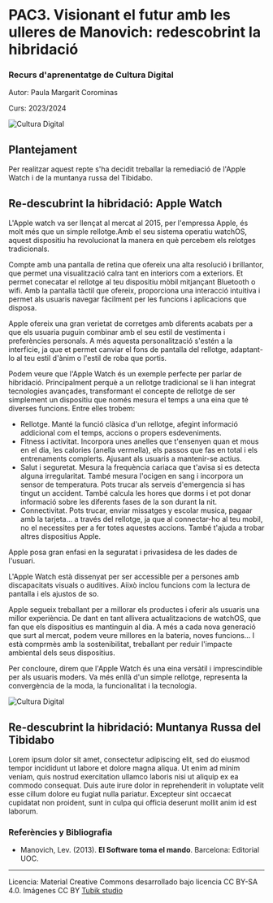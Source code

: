 #  PAC3. Visionant el futur amb les ulleres de Manovich: redescobrint la hibridació 

### Recurs d'aprenentatge de Cultura Digital 


Autor: Paula Margarit Corominas


Curs: 2023/2024

![Cultura Digital](https://miro.medium.com/max/1400/0*9PyyNvrO2PcD3KuU.png) 



## Plantejament


Per realitzar aquest repte s'ha decidit treballar la remediació de l'Apple Watch i de la muntanya russa del Tibidabo. 


## Re-descubrint la hibridació: Apple Watch

L'Apple watch va ser llençat al mercat al 2015, per l'empressa Apple, és molt més que un simple rellotge.Amb el seu sistema operatiu watchOS, aquest dispositiu ha revolucionat la manera en què percebem els relotges tradicionals.

Compte amb una pantalla de retina que ofereix una alta resolució i brillantor, que permet una visualització calra tant en interiors com a exteriors. Et permet conecatar el rellotge al teu dispositiu mòbil mitjançant Bluetooth o wifi. Amb la pantalla tàctil que ofereix, proporciona una interacció intuitiva i permet als usuaris navegar fàcilment per les funcions i aplicacions que disposa. 

Apple ofereix una gran verietat de corretges amb diferents acabats per a que els usuaria puguin combinar amb el seu estil de vestimenta i preferències personals. A més aquesta personalització s'estén a la interficie, ja que et permet canviar el fons de pantalla del rellotge, adaptant-lo al teu estil d'ànim o l'estil de roba que portis. 

Podem veure que l'Apple Watch és un exemple perfecte per parlar de hibridació. Principalment perquè a un rellotge tradicional se li han integrat tecnologies avançades, transformant el concepte de rellotge de ser simplement un dispositiu que només mesura el temps a una eina que té diverses funcions. Entre elles trobem:
* Rellotge. Manté la funció clàsica d'un rellotge, afegint informació addicional com el temps, accions o propers esdeveniments. 
* Fitness i activitat. Incorpora unes anelles  que t'ensenyen quan et mous en el dia, les calories (anella vermella), els passos que fas en total i els entrenaments complerts. Ajusant als usuaris a mantenir-se actius. 
* Salut i seguretat. Mesura la frequència cariaca que t'avisa si es detecta alguna irregularitat. També mesura l'ocigen en sang i incorpora un sensor de temperatura. Pots trucar als serveis d'emergencia si has tingut un accident. També calcula les hores que dorms i et pot donar informació sobre les diferents fases de la son durant la nit. 
* Connectivitat. Pots trucar, enviar missatges y escolar musica, pagaar amb la tarjeta... a través del rellotge, ja que al connectar-ho al teu mobil, no el necessites per a fer totes aquestes accions. També t'ajuda a trobar altres dispositius Apple.

Apple posa gran enfasi en la seguratat i privasidesa de les dades de l'usuari. 

L'Apple Watch està dissenyat per ser accessible per a persones amb discapacitats visuals o auditives. Aiixò inclou funcions com la lectura de pantalla i els ajustos de so. 

Apple segueix treballant per a millorar els productes i oferir als usuaris una millor experiència. De dant en tant allivera actualitzacions de watchOS, que fan que els dispositius es mantinguin al dia. A més a cada nova generació que surt al mercat, podem veure millores en la bateria, noves funcions... I està comprmès amb la sostenibilitat, treballant per reduir l'impacte ambiental dels seus dispositius. 

Per concloure, direm que l'Apple Watch és una eina versàtil i imprescindible per als usuaris moders. Va més enllà d'un simple rellotge, representa la convergència de la moda, la funcionalitat i la tecnologia. 

![Cultura Digital](https://upload.wikimedia.org/wikipedia/commons/8/85/Apple_Watch_Series_8_Midnight_Aluminium_Case.jpg)

## Re-descubrint la hibridació: Muntanya Russa del Tibidabo

Lorem ipsum dolor sit amet, consectetur adipiscing elit, sed do eiusmod tempor incididunt ut labore et dolore magna aliqua. Ut enim ad minim veniam, quis nostrud exercitation ullamco laboris nisi ut aliquip ex ea commodo consequat. Duis aute irure dolor in reprehenderit in voluptate velit esse cillum dolore eu fugiat nulla pariatur. Excepteur sint occaecat cupidatat non proident, sunt in culpa qui officia deserunt mollit anim id est laborum.


### Referències y Bibliografia

* Manovich, Lev. (2013). **El Software toma el mando**. Barcelona: Editorial UOC. 


----

Licencia: Material Creative Commons desarrollado bajo licencia CC BY-SA 4.0. Imágenes CC BY [Tubik studio](https://blog.tubikstudio.com/how-to-create-original-flat-illustrations-designers-tips/) 
